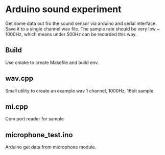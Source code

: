 # Arduino sound experiment

Get some data out fro the sound sensor via arduino and serial interface.
Save it to a single channel wav file.
The sample rate should be very low ~ 1000Hz, which means
under 500Hz can be recorded this way.

## Build

Use cmake to create Makefile and build env.

## wav.cpp

Small utility to create an example wav
1 channel, 1000Hz, 16bit sample

## mi.cpp

Com port reader for sample

## microphone_test.ino

Arduino get data from microphone module.
